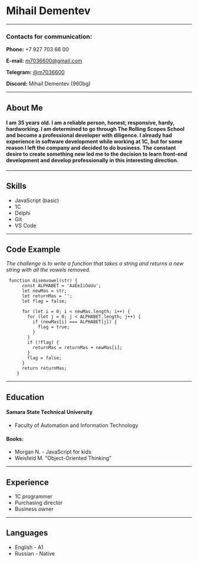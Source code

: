 # Mihail Dementev
---
### Contacts for communication:
**Phone:** +7 927 703 66 00

**E-mail:** m7036600@gmail.com

**Telegram:** [@m7036600](https://t.me/m7036600)

**Discord:** Mihail Dementev (960bg)

---
## About Me
#### I am 35 years old. I am a reliable person, honest, responsive, hardy, hardworking. I am determined to go through The Rolling Scopes School and become a professional developer with diligence. I already had experience in software development while working at 1C, but for some reason I left the company and decided to do business. The constant desire to create something new led me to the decision to learn front-end development and develop professionally in this interesting direction.
---
## Skills
+ JavaScript (basic)
+ 1С
+ Delphi
+ Git 
+ VS Code
  
---
## Code Example
 *The challenge is to write a function that takes a string and returns a new string with all the vowels removed.*
```
 function disemvowel(str) {
      const ALPHABET = 'AaEeIiOoUu';
      let newMas = str;
      let returnMas = '';
      let flag = false;

      for (let i = 0; i < newMas.length; i++) {
        for (let j = 0; j < ALPHABET.length; j++) {
          if (newMas[i] === ALPHABET[j]) {
            flag = true;
          }
        }
        if (!flag) {
          returnMas = returnMas + newMas[i];
        }
        flag = false;
      }
      return returnMas;
    }
```
---
## Education
#### Samara State Technical University
  * Faculty of Automation and Information Technology
#### Books:
  - Morgan N. - JavaScript for kids
  - Weisfeld M. "Object-Oriented Thinking"


  ---
## Experience
 
 - 1C programmer
 - Purchasing director
 - Business owner


 ---
## Languages
  
 - English - A1
 - Russian - Native

